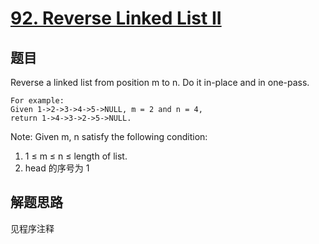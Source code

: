 # [92. Reverse Linked List II](https://leetcode.com/problems/reverse-linked-list-ii/)

## 题目
Reverse a linked list from position m to n. Do it in-place and in one-pass.

```
For example:
Given 1->2->3->4->5->NULL, m = 2 and n = 4,
return 1->4->3->2->5->NULL.
```

Note: Given m, n satisfy the following condition:
1. 1 ≤ m ≤ n ≤ length of list.
1. head 的序号为 1

## 解题思路

见程序注释
